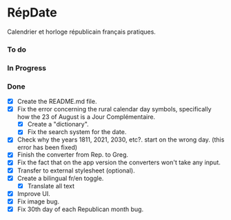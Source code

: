 # RépDate
Calendrier et horloge républicain français pratiques.

### To do

### In Progress
    
### Done
- [x] Create the README.md file.
- [x] Fix the error concerning the rural calendar day symbols, specifically how the 23 of August is a Jour Complémentaire.
    - [x] Create a "dictionary".
    - [x] Fix the search system for the date.
- [x] Check why the years 1811, 2021, 2030, etc?. start on the wrong day. (this error has been fixed)
- [x] Finish the converter from Rep. to Greg.
- [x] Fix the fact that on the app version the converters won't take any input.
- [x] Transfer to external stylesheet (optional).
- [x] Create a bilingual fr/en toggle.
    - [x] Translate all text
- [x] Improve UI.
- [X] Fix image bug.
- [X] Fix 30th day of each Republican month bug.